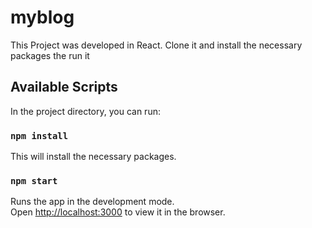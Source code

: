 # myblog
This Project was developed in React.
Clone it and install the necessary packages the run it

## Available Scripts

In the project directory, you can run:

### `npm install`

This will install the necessary packages.


### `npm start`

Runs the app in the development mode.\
Open [http://localhost:3000](http://localhost:3000) to view it in the browser.





